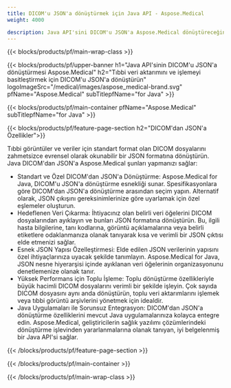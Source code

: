 ```yaml
---
title: DICOM'u JSON'a dönüştürmek için Java API - Aspose.Medical
weight: 4000

description: Java API'sini DICOM'u JSON'a Aspose.Medical dönüştüreceğiniz hakkında bilgi
---
```


{{< blocks/products/pf/main-wrap-class >}}

{{< blocks/products/pf/upper-banner h1="Java API'sinin DICOM'u JSON'a dönüştürmesi Aspose.Medical" h2="Tıbbi veri aktarımını ve işlemeyi basitleştirmek için DICOM'u JSON'a dönüştürün" logoImageSrc="/medical/images/aspose_medical-brand.svg" pfName="Aspose.Medical" subTitlepfName="for Java" >}}

{{< blocks/products/pf/main-container pfName="Aspose.Medical" subTitlepfName="for Java" >}}

{{< blocks/products/pf/feature-page-section h2="DICOM'dan JSON'a Özellikler">}}

<p>Tıbbi görüntüler ve veriler için standart format olan DICOM dosyalarını zahmetsizce evrensel olarak okunabilir bir JSON formatına dönüştürün. Java DICOM'dan JSON'a Aspose.Medical şunları yapmanızı sağlar:</p>

<ul>
<li>Standart ve Özel DICOM'dan JSON'a Dönüştürme: Aspose.Medical for Java, DICOM'u JSON'a dönüştürme esnekliği sunar. Spesifikasyonlara göre DICOM'dan JSON'a dönüştürme arasından seçim yapın. Alternatif olarak, JSON çıkışını gereksinimlerinize göre uyarlamak için özel eşlemeler oluşturun.</li>
<li>Hedeflenen Veri Çıkarma: İhtiyacınız olan belirli veri öğelerini DICOM dosyalarından ayıklayın ve bunları JSON formatına dönüştürün. Bu, ilgili hasta bilgilerine, tanı kodlarına, görüntü açıklamalarına veya belirli etiketlere odaklanmanıza olanak tanıyarak kısa ve verimli bir JSON çıktısı elde etmenizi sağlar.</li>
<li>Esnek JSON Yapısı Özelleştirmesi: Elde edilen JSON verilerinin yapısını özel ihtiyaçlarınıza uyacak şekilde tanımlayın. Aspose.Medical for Java, JSON nesne hiyerarşisi içinde ayıklanan veri öğelerinin organizasyonunu denetlemenize olanak tanır.</li>
<li>Yüksek Performans için Toplu İşleme: Toplu dönüştürme özellikleriyle büyük hacimli DICOM dosyalarını verimli bir şekilde işleyin. Çok sayıda DICOM dosyasını aynı anda dönüştürün, toplu veri aktarımlarını işlemek veya tıbbi görüntü arşivlerini yönetmek için idealdir.</li>
<li>Java Uygulamaları ile Sorunsuz Entegrasyon: DICOM'dan JSON'a dönüştürme özelliklerini mevcut Java uygulamalarınıza kolayca entegre edin.  Aspose.Medical, geliştiricilerin sağlık yazılımı çözümlerindeki dönüştürme işlevinden yararlanmalarına olanak tanıyan, iyi belgelenmiş bir Java API'si sağlar.</li>
</ul>

{{< /blocks/products/pf/feature-page-section >}}

{{< /blocks/products/pf/main-container >}}

{{< /blocks/products/pf/main-wrap-class >}}
